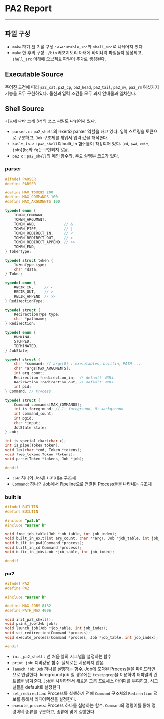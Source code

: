 # PA2 Report

---

## 파일 구성

- `make` 하기 전 기본 구성 : `executable_src`와 `shell_src`로 나뉘어져 있다.
- `make` 한 후의 구성 : `/bin` 레포지토리 아래에 바이너리 파일들이 생성되고, `shell_src` 아래에 오브젝트 파일이 추가로 생성된다.

## Executable Source

주어진 조건에 따라 `pa2_cat`, `pa2_cp`, `pa2_head`, `pa2_tail`, `pa2_mv`, `pa2_rm` 여섯가지 기능을 모두 구현하였다. 옵션과 입력 조건들 모두 과제 안내물과 일치한다.

## Shell Source

기능에 따라 크게 3개의 소스 파일로 나뉘어져 있다.

- `parser.c` : `pa2_shell`의 lexer와 parser 역할을 하고 있다. 입력 스트링을 토큰으로 구분하고, `Job` 구조체를 채워서 입력 값을 해석한다.
- `built_in.c` : `pa2_shell`의 built_in 함수들이 작성되어 있다. (`cd`, `pwd`, `exit`, `jobs`)(`bg`와 `fg`는 구현되지 않음.
- `pa2.c` : `pa2_shell`의 메인 함수와, 주요 실행부 코드가 있다.

### parser

```c
#ifndef PARSER
#define PARSER

#define MAX_TOKENS 200
#define MAX_COMMANDS 100
#define MAX_ARGUMENTS 100

typedef enum {
    TOKEN_COMMAND,
    TOKEN_ARGUMENT,
    TOKEN_AND,             // &
    TOKEN_PIPE,            // |
    TOKEN_REDIRECT_IN,     // <
    TOKEN_REDIRECT_OUT,    // >
    TOKEN_REDIRECT_APPEND, // >>
    TOKEN_END,
} TokenType;

typedef struct token {
    TokenType type;
    char *data;
} Token;

typedef enum {
    REDIR_IN,     // <
    REDIR_OUT,    // >
    REDIR_APPEND, // >>
} RedirectionType;

typedef struct {
    RedirectionType type;
    char *pathname;
} Redirection;

typedef enum {
    RUNNING,
    STOPPED,
    TERMINATED,
} JobState;

typedef struct {
    char *command; // argv[0] : executables, builtin, PATH ...
    char *args[MAX_ARGUMENTS];
    int arg_count;
    Redirection *redirection_in;  // default: NULL
    Redirection *redirection_out; // default: NULL
    int pid;
} Command; // Process

typedef struct {
    Command commands[MAX_COMMANDS];
    int is_foreground; // 1: foreground, 0: background
    int command_count;
    int pgid;
    char *input;
    JobState state;
} Job;

int is_special_char(char c);
int is_pipe(Token token);
void lex(char *cmd, Token *tokens);
void free_tokens(Token *tokens);
void parse(Token *tokens, Job *job);

#endif
```

- `Job`: 하나의 Job을 나타내는 구조체
- `Command`: 하나의 Job에서 Pipeline으로 연결된 Process들을 나타내는 구조체

### built in

```c
#ifndef BUILTIN
#define BUILTIN

#include "pa2.h"
#include "parser.h"

void free_job_table(Job *job_table, int job_index);
void built_in_exit(int arg_count, char **args, Job *job_table, int job_index, int free_flag);
void built_in_pwd(Command *process);
void built_in_cd(Command *process);
void built_in_jobs(Job *job_table, int job_index);

#endif
```

### pa2

```c
#ifndef PA2
#define PA2

#include "parser.h"

#define MAX_JOBS 8182
#define PATH_MAX 4096

void init_pa2_shell();
void print_job(Job job);
void launch_job(Job *job_table, int job_index);
void set_redirection(Command *process);
void execute_process(Command *process, Job *job_table, int job_index);

#endif
```

- `init_pa2_shell` : 맨 처음 쉘의 시그널을 설정하는 함수
- `print_job`: 디버깅용 함수. 실제로는 사용되지 않음.
- `launch_job`: `Job` 하나를 실행하는 함수. Job에 포함된 Process들을 파이프라인으로 연결한다. foreground job 일 경우에는 `tcsetpgrep`을 이용하여 터미널의 컨트롤을 넘겨준다. `Job`을 시작하면서 새로운 그룹 프로세스 아이디를 부여하고, 시그널들을 default로 설정한다.
- `set_redirection`: Process를 실행하기 전에 `Command` 구조체의 `Redirection` 정보를 통해서 리다이렉션을 설정한다.
- `execute_process`: Process 하나를 실행하는 함수. `Command`의 명령어를 통해 명령어의 종류를 구분하고, 종류에 맞게 실행한다.

